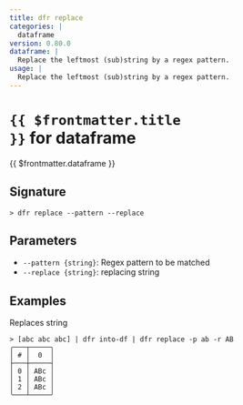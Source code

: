 ```yaml
---
title: dfr replace
categories: |
  dataframe
version: 0.80.0
dataframe: |
  Replace the leftmost (sub)string by a regex pattern.
usage: |
  Replace the leftmost (sub)string by a regex pattern.
---
```


# <code>{{ $frontmatter.title }}</code> for dataframe

<div class='command-title'>{{ $frontmatter.dataframe }}</div>

## Signature

```> dfr replace --pattern --replace```

## Parameters

 -  `--pattern {string}`: Regex pattern to be matched
 -  `--replace {string}`: replacing string

## Examples

Replaces string
```shell
> [abc abc abc] | dfr into-df | dfr replace -p ab -r AB
╭───┬─────╮
│ # │  0  │
├───┼─────┤
│ 0 │ ABc │
│ 1 │ ABc │
│ 2 │ ABc │
╰───┴─────╯

```
